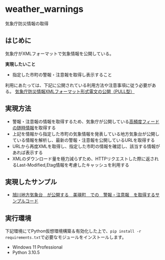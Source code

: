 # weather_warnings
気象庁防災情報の取得

## はじめに
気象庁がXMLフォーマットで気象情報を公開している。

**実現したいこと**
* 指定した市町の警報・注意報を取得し表示すること

利用にあたっては、下記に公開されている利用方法や注意事項に従う必要がある。
[気象庁防災情報XMLフォーマット形式電文の公開（PULL型）](https://xml.kishou.go.jp/xmlpull.html)

## 実現方法
* 警報・注意報の情報を取得するため、気象庁が公開している[高頻度フィードの随時情報](https://www.data.jma.go.jp/developer/xml/feed/extra.xml)を取得する
* 上記を情報から指定した市町の気象情報を発表している地方気象台が公開している情報を解析し、最新の警報・注意報を公開しているURLを取得する
* URLから再度XMLを取得し、指定した市町の情報を確認し、該当する情報があれば表示する
* XMLのダウンロード量を極力減らずため、HTTPリクエストした際に返されるLast-Modified,Etag情報を考慮したキャッシュを利用する

## 実現したサンプル

* [旭川地方気象台　が公開する　美瑛町　での　警報・注意報　を取得するサンプルコード](https://github.com/aktnk/weather_warnings/blob/main/sample_BieiTown.py)

## 実行環境
下記環境にてPython仮想環境構築＆有効化した上で、`pip install -r requirements.txt`で必要なモジュールをインストールします。

* Windows 11 Professional
* Python 3.10.5
